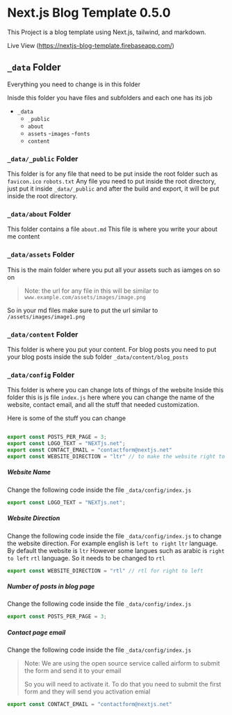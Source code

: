 # Next.js Blog Template 0.5.0

This Project is a blog template using Next.js, tailwind, and markdown.

Live View (https://nextjs-blog-template.firebaseapp.com/)



## `_data` Folder

Everything you need to change is in this folder

Inisde this folder you have files and subfolders and each one has its job

- `_data`
  - `_public`
  - `about`
  - `assets`
    -`images`
    -`fonts`
  - `content`


### `_data/_public` Folder

This folder is for any file that need to be put inside the root folder such as `favicon.ico` `robots.txt` 
Any file you need to put inside the root directory, just put it inside `_data/_public` and after the build and export, it will be put inside the root directory.

### `_data/about` Folder
This folder contains a file `about.md` 
This file is where you write your about me content

### `_data/assets` Folder
This is the main folder where you put all your assets such as iamges on so on

>Note: the url for any file in this will be similar to `www.example.com/assets/images/image.png`

So in your md files make sure to put the url similar to `/assets/images/image1.png`

### `_data/content` Folder
This folder is where you put your content. 
For blog posts you need to put your blog posts inside the sub folder `_data/content/blog_posts`

### `_data/config` Folder
This folder is where you can change lots of things of the website
Inside this folder this is js file `index.js` here where you can change the name of the website, contact email, and all the stuff that needed customization.

Here is some of the stuff you can change

```javascript

export const POSTS_PER_PAGE = 3;
export const LOGO_TEXT = "NEXTjs.net";
export const CONTACT_EMAIL = "contactform@nextjs.net"
export const WEBSITE_DIRECTION = "ltr" // to make the website right to left change this to rtl

```

##### Website Name

Change the following code inside the file `_data/config/index.js`

```javascript
export const LOGO_TEXT = "NEXTjs.net";

```

##### Website Direction

Change the following code inside the file `_data/config/index.js` to change the website direction. 
For example english is `left to right` `ltr` language. By default the website is `ltr`
However some langues such as arabic is `right to left` `rtl` language. So it needs to be changed to `rtl`

```javascript
export const WEBSITE_DIRECTION = "rtl" // rtl for right to left

```

##### Number of posts in blog page

Change the following code inside the file `_data/config/index.js`

```javascript
export const POSTS_PER_PAGE = 3;

```

##### Contact page email

Change the following code inside the file `_data/config/index.js`
>Note: We are using the open source service called airform to submit the form and send it to your email
>
>So you will need to activate it. To do that you need to submit the first form and they will send you activation emial

```javascript
export const CONTACT_EMAIL = "contactform@nextjs.net"

```


